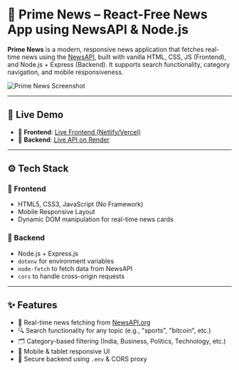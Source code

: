 
# 📰 Prime News – React-Free News App using NewsAPI & Node.js

**Prime News** is a modern, responsive news application that fetches real-time news using the [NewsAPI](https://newsapi.org/), built with vanilla HTML, CSS, JS (Frontend), and Node.js + Express (Backend). It supports search functionality, category navigation, and mobile responsiveness.

![Prime News Screenshot](./assets/screenshot.png)

---

## 🚀 Live Demo

- 🔗 **Frontend**: [Live Frontend (Netlify/Vercel)](https://aprimenews.netlify.app/)
- 🔗 **Backend**: [Live API on Render](https://backend-prime-news.onrender.com/api/news?q=India)

---

## ⚙️ Tech Stack

### 🔹 Frontend
- HTML5, CSS3, JavaScript (No Framework)
- Mobile Responsive Layout
- Dynamic DOM manipulation for real-time news cards

### 🔹 Backend
- Node.js + Express.js
- `dotenv` for environment variables
- `node-fetch` to fetch data from NewsAPI
- `cors` to handle cross-origin requests

---

## ✨ Features

- 📡 Real-time news fetching from [NewsAPI.org](https://newsapi.org/)
- 🔍 Search functionality for any topic (e.g., "sports", "bitcoin", etc.)
- 🗂️ Category-based filtering (India, Business, Politics, Technology, etc.)
- 📱 Mobile & tablet responsive UI
- 🔐 Secure backend using `.env` & CORS proxy






